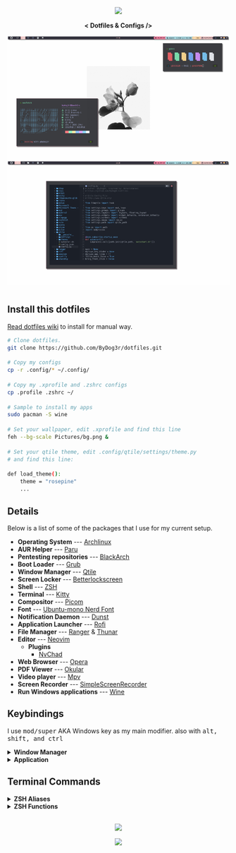 <!-- @BYDOG3R RACE - PROGRESS

1. [![Init](https://i.postimg.cc/Rh9N7ymp/first-attempt.png)](https://vimeo.com/714834381)
2. [![Second](https://i.postimg.cc/SNRmBkg7/second.png)](https://vimeo.com/714835164)
3. [![Update](https://i.postimg.cc/MHdVvqBm/third.png)(https://vimeo.com/714835374)]
-->

<p align="center">
  <a href="https://github.com/ByDog3r">
  <img width="40%" src="https://raw.githubusercontent.com/Mangeshrex/dotfiles/main/etc/pepe.png">
  </a>
</p>

<p align="center">
  <b>< Dotfiles & Configs /></b>
</p>

<!-- RICE PREVIEW -->
<div align="center">
   <a href="https://vimeo.com/714835374">
      <img src="assets/ricing.jpg" alt="Rice Preview">
   </a>
</div>


<h1>
  <a href="#--------">
    <img alt="" align="left" src="https://img.shields.io/github/stars/bydog3r/dotfiles?color=162026&labelColor=162026&style=for-the-badge"/>
  </a>
  <a href="#--------">
    <img alt="" align="right" src="https://badges.pufler.dev/visits/bydog3r/dotfiles?style=for-the-badge&color=162026&logoColor=white&labelColor=162026"/>
  </a>
</h1>

## Install this dotfiles
[Read dotfiles wiki](https://github.com/ByDog3r/dotfiles/wiki/INDEX-OF) to install for manual way.

```bash
# Clone dotfiles.
git clone https://github.com/ByDog3r/dotfiles.git

# Copy my configs
cp -r .config/* ~/.config/

# Copy my .xprofile and .zshrc configs
cp .profile .zshrc ~/

# Sample to install my apps
sudo pacman -S wine

# Set your wallpaper, edit .xprofile and find this line
feh --bg-scale Pictures/bg.png &

# Set your qtile theme, edit .config/qtile/settings/theme.py 
# and find this line:

def load_theme():
    theme = "rosepine"
    ...
```

## Details

Below is a list of some of the packages that I use for my current setup.

- **Operating System** --- [Archlinux](https://www.archlinux.org/)
- **AUR Helper** --- [Paru](https://aur.archlinux.org/packages/paru-git/)
- **Pentesting repositories** --- [BlackArch](https://blackarch.org/strap.sh)
- **Boot Loader** --- [Grub](https://wiki.archlinux.org/index.php/GRUB)
- **Window Manager** --- [Qtile](https://aur.archlinux.org/packages/qtile-git)
- **Screen Locker** --- [Betterlockscreen](https://aur.archlinux.org/packages/betterlockscreen)
- **Shell** --- [ZSH](https://www.zsh.org)
- **Terminal** --- [Kitty](https://wiki.archlinux.org/index.php/Kitty)
- **Compositor** --- [Picom](https://wiki.archlinux.org/index.php/Picom)
- **Font** --- [Ubuntu-mono Nerd Font](https://aur.archlinux.org/packages/nerd-fonts-ubuntu-mono)
- **Notification Daemon** --- [Dunst](https://wiki.archlinux.org/index.php/Dunst)
- **Application Launcher** --- [Rofi](https://wiki.archlinux.org/index.php/Rofi)
- **File Manager** --- [Ranger](https://aur.archlinux.org/packages/ranger-git) & [Thunar](https://docs.xfce.org/xfce/thunar/start)
- **Editor** --- [Neovim](https://aur.archlinux.org/packages/neovim-git)
  - **Plugins**
	- [NvChad](https://nvchad.github.io)
- **Web Browser** --- [Opera](https://www.opera.com)
- **PDF Viewer** --- [Okular](https://okular.kde.org)
- **Video player** --- [Mpv](https://aur.archlinux.org/packages/mpv-git)
- **Screen Recorder** --- [SimpleScreenRecorder](https://www.maartenbaert.be/simplescreenrecorder/)
- **Run Windows applications** --- [Wine](https://www.winehq.org)

## Keybindings
I use <kbd>mod/super</kbd> AKA Windows key as my main modifier.
also with <kbd>alt, shift, and ctrl</kbd>

<details>
<summary><b>Window Manager</b></summary>

| Keys                                 | Action                         |
| ------------------------------------ | ------------------------------ |
| <kbd>MOD + j</kbd>                   | Next windown (down)            |
| <kbd>MOD + k</kbd>                   | Next windown (up)              |
| <kbd>MOD + TAB</kbd>                 | Change layout                  |
| <kbd>CTRL + MOD + r</kbd>            | restart Qtile                  |
| <kbd>CTRL + MOD + q</kbd>            | shutdown Qtile                 |
| <kbd>MOD + w</kbd>                   | kill window                    |
| <kbd>MOD + RETURN</kbd>              | spawn terminal                 |
| <kbd>MOD + Print</kbd>               | Take Screenshot                |
| <kbd>MOD + SHIFT + Print</kbd>       | Screenshot to clipboard        |
| <kbd>MOD + [1-7]</kbd>               | Switch to workspace N (1-7)    |
| <kbd>MOD + SHIFT + [1-7]</kbd>       | Send window to workspace (1-7) |
| <kbd>MOD + f</kbd>                   | Full Screen                    |
| <kbd>MOD + x</kbd>                   | Hide bar                       |

</details>

<details>
<summary><b>Application</b></summary>
	
| keys                                 | Action                    |
|--------------------------------------|---------------------------|
| <kbd>MOD + m</kbd>                   | Rofi Menu                 |
| <kbd>MOD + SHIFT + m</kbd>           | Nav Menu                  |
| <kbd>MOD + b</kbd>                   | Run Opera                 |
| <kbd>MOD + e</kbd>                   | Run Thunar                |
| <kbd>MOD + r</kbd>                   | Run Redshift              |
| <kbd>MOD + SHIFT + r</kbd>           | Stop Redshift             |
</details>

## Terminal Commands

<details>
<summary><b>ZSH Aliases</b></summary>

| Command                              | Function                    |
|--------------------------------------|-----------------------------|
| update                               | Update and upgrade os-tools |
| install                              | Paru installer              |
| clone                                | Clone repositorie           |
| hclean                               | Clean terminal history      |
| uninstall                            | Pacman and paru uninstall   |
| neofetch                             | Run neofetch config         |

</details>

<details>
<summary><b>ZSH Functions</b></summary>

| Command                              | Function                          |
|--------------------------------------|-----------------------------------|
| rmk                                  | Remove file (forense function)    |
| mkt                                  | Make pentest directorys (s4vitar) |
| extractPorts                         | Extract Ports                     |

</details>


<br>

<p align="center"><img src="https://raw.githubusercontent.com/catppuccin/catppuccin/dev/assets/footers/gray0_ctp_on_line.svg?sanitize=true" /></p>
<p align="center"><a href="https://github.com/ByDog3r/dotfiles/blob/main/LICENSE"><img src="https://img.shields.io/static/v1.svg?style=flat-square&label=License&message=APACHE-2.0&logoColor=eceff4&logo=github&colorA=061115&colorB=67AFC1"/></a></p>
